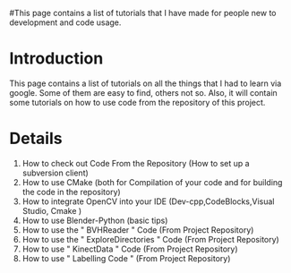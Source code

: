 #This page contains a list of tutorials that I have made for people new to development and code usage.

# Introduction #

This page contains a list of tutorials on all the things that I had to learn via google. Some of them are easy to find, others not so. Also, it will contain some tutorials on how to use code from the repository of this project.


# Details #

  1. How to check out Code From the Repository (How to set up a subversion   client)
  1. How to use CMake (both for Compilation of your code and for building the code in the repository)
  1. How to integrate OpenCV into your IDE (Dev-cpp,CodeBlocks,Visual Studio, Cmake )
  1. How to use Blender-Python (basic tips)
  1. How to use the " BVHReader " Code (From Project Repository)
  1. How to use the " ExploreDirectories " Code (From Project Repository)
  1. How to use " KinectData " Code (From Project Repository)
  1. How to use " Labelling Code " (From Project Repository)


